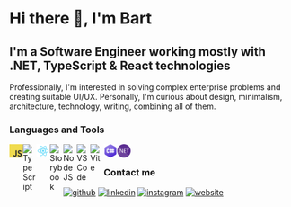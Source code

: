 # Hi there 👋, I'm Bart
## I'm a Software Engineer working mostly with .NET, TypeScript & React technologies
Professionally, I'm interested in solving complex enterprise problems and creating suitable UI/UX. Personally, I'm curious about design, minimalism, architecture, technology, writing, combining all of them.

### Languages and Tools
 
<img align="left" alt="JavaScript" width="24px" src="https://raw.githubusercontent.com/github/explore/80688e429a7d4ef2fca1e82350fe8e3517d3494d/topics/javascript/javascript.png" />
<img align="left" alt="TypeScript" width="24px" src="https://res.cloudinary.com/jakwakwa/image/upload/v1669284911/code%20lang%20pngs/ts-logo-128.png" />
<img align="left" alt="React" width="24px" src="https://raw.githubusercontent.com/github/explore/80688e429a7d4ef2fca1e82350fe8e3517d3494d/topics/react/react.png" />
<img align="left" alt="Storybook" width="24px" src="https://github.com/storybookjs.png" />
<img align="left" alt="NodeJS" width="24px" src="https://cdn.freebiesupply.com/logos/large/2x/nodejs-icon-logo-png-transparent.png" />
<img align="left" alt="VS Code" width="24px" src="https://code.visualstudio.com/assets/images/code-stable.png" />
<img align="left" alt="Vite" width="24px" src="https://osawards.com/javascript/pic/2021/vite.png" />
<img align="left" alt="C#" width="24px" src="https://raw.githubusercontent.com/github/explore/main/topics/csharp/csharp.png" />
<img align="left" alt=".NET" width="24px" src="https://raw.githubusercontent.com/github/explore/main/topics/dotnet/dotnet.png" />

<br />

### Contact me

[<img src='https://cdn.jsdelivr.net/npm/simple-icons@3.0.1/icons/github.svg' alt='github' height='24'>](https://github.com/https://github.com/bartstc)
[<img src='https://cdn.jsdelivr.net/npm/simple-icons@3.0.1/icons/linkedin.svg' alt='linkedin' height='24'>](https://www.linkedin.com/in/https://www.linkedin.com/in/bartosz-stolc-379b56193//)
[<img src='https://cdn.jsdelivr.net/npm/simple-icons@3.0.1/icons/instagram.svg' alt='instagram' height='24'>](https://www.instagram.com/https://www.instagram.com/bart_digital.jpg//)
[<img src='https://cdn.jsdelivr.net/npm/simple-icons@3.0.1/icons/icloud.svg' alt='website' height='24'>](https://bartme.digital/)  

